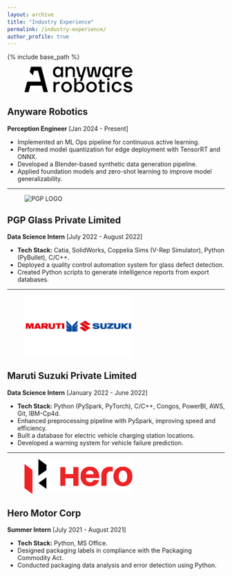```yaml
---
layout: archive
title: "Industry Experience"
permalink: /industry-experience/
author_profile: true
---
```


{% include base_path %}

<style>
  .company-header img {
    width: 250px;
    height: auto; /* Maintain aspect ratio */
  }
  .title-link {
    text-decoration: none;
    color: inherit;
  }
  .title-link:hover {
    text-decoration: underline;
  }
</style>

<figure>
  <div class="company-header" data-hover="/images/AWR_Logo.png">
    <img src="/images/AWR_Logo.png" alt="AWR LOGO">
  </div>
</figure>

## <a href="https://www.google.com" class="title-link">Anyware Robotics</a>
**Perception Engineer** [Jan 2024 - Present]  
- Implemented an ML Ops pipeline for continuous active learning.
- Performed model quantization for edge deployment with TensorRT and ONNX.
- Developed a Blender-based synthetic data generation pipeline.
- Applied foundation models and zero-shot learning to improve model generalizability.

---

<figure>
  <div class="company-header" data-hover="/images/PGP_Logo.png">
    <img src="/images/PGP_Logo.png" alt="PGP LOGO">
  </div>
</figure>

## <a href="https://www.google.com" class="title-link">PGP Glass Private Limited</a>
**Data Science Intern** [July 2022 - August 2022]  
- **Tech Stack:** Catia, SolidWorks, Coppelia Sims (V-Rep Simulator), Python (PyBullet), C/C++.
- Deployed a quality control automation system for glass defect detection.
- Created Python scripts to generate intelligence reports from export databases.

---

<figure>
  <div class="company-header" data-hover="/images/MS_Logo.png">
    <img src="/images/MS_Logo.png" alt="Maruti LOGO">
  </div>
</figure>

## <a href="https://www.google.com" class="title-link">Maruti Suzuki Private Limited</a>
**Data Science Intern** [January 2022 - June 2022]  
- **Tech Stack:** Python (PySpark, PyTorch), C/C++, Congos, PowerBI, AWS, Git, IBM-Cp4d.
- Enhanced preprocessing pipeline with PySpark, improving speed and efficiency.
- Built a database for electric vehicle charging station locations.
- Developed a warning system for vehicle failure prediction.

---

<figure>
  <div class="company-header" data-hover="/images/Hero_Logo.png">
    <img src="/images/Hero_Logo.png" alt="Hero LOGO">
  </div>
</figure>

## <a href="https://www.google.com" class="title-link">Hero Motor Corp</a>
**Summer Intern** [July 2021 - August 2021]  
- **Tech Stack:** Python, MS Office.
- Designed packaging labels in compliance with the Packaging Commodity Act.
- Conducted packaging data analysis and error detection using Python.
